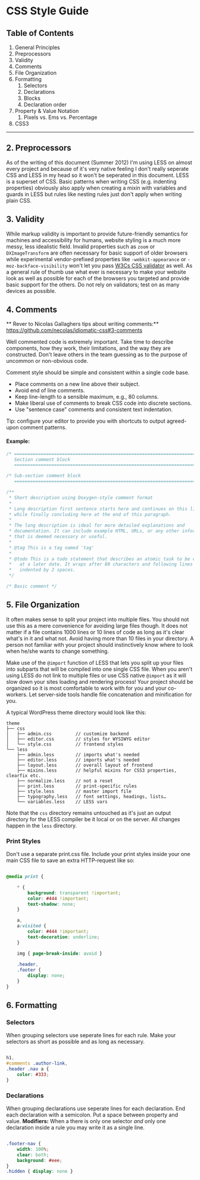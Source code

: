 # CSS Style Guide


## Table of Contents

1. General Principles
2. Preprocessors
3. Validity
4. Comments
5. File Organization
6. Formatting 
	1. Selectors 
	2. Declarations
	3. Blocks
	4. Declaration order
7. Property & Value Notation
	1. Pixels vs. Ems vs. Percentage
8. CSS3

------------------------------------------------

## 2. Preprocessors

As of the writing of this document (Summer 2012) I'm using LESS on almost every project and because of it's very native feeling I don't really seperate CSS and LESS in my head so it won't be seperated in this document. 
LESS is a superset of CSS. Basic patterns when writing CSS (e.g. indenting properties) obviously also apply when creating a mixin with variables and guards in LESS but rules like nesting rules just don't apply when writing plain CSS.


## 3. Validity

While markup validity is important to provide future-friendly semantics for machines and accessibility for humans, website styling is a much more messy, less idealistic field. Invalid properties such as `zoom` or `DXImageTransform` are often necessary for basic support of older browsers while experimental vendor-prefixed properties like `-webkit-appearance` or `-moz-backface-visibility` won't let you pass [W3Cs CSS validator](http://jigsaw.w3.org/css-validator/) as well.
As a general rule of thumb use what ever is necessary to make your website look as well as possible for each of the browsers you targeted and provide basic support for the others. Do not rely on validators; test on as many devices as possible.


## 4. Comments

** Rever to Nicolas Gallaghers tips about writing comments:** https://github.com/necolas/idiomatic-css#3-comments

Well commented code is extremely important. Take time to describe components,
how they work, their limitations, and the way they are constructed. Don't leave
others in the team guessing as to the purpose of uncommon or non-obvious
code.

Comment style should be simple and consistent within a single code base.

* Place comments on a new line above their subject.
* Avoid end of line comments.
* Keep line-length to a sensible maximum, e.g., 80 columns.
* Make liberal use of comments to break CSS code into discrete sections.
* Use "sentence case" comments and consistent text indentation.

Tip: configure your editor to provide you with shortcuts to output agreed-upon
comment patterns.

#### Example:

```css
/* ==========================================================================
   Section comment block
   ========================================================================== */

/* Sub-section comment block
   ========================================================================== */

/**
 * Short description using Doxygen-style comment format
 *
 * Long description first sentence starts here and continues on this line for a
 * while finally concluding here at the end of this paragraph.
 *
 * The long description is ideal for more detailed explanations and
 * documentation. It can include example HTML, URLs, or any other information
 * that is deemed necessary or useful.
 *
 * @tag This is a tag named 'tag'
 *
 * @todo This is a todo statement that describes an atomic task to be completed
 *   at a later date. It wraps after 80 characters and following lines are
 *   indented by 2 spaces.
 */

/* Basic comment */
```


## 5. File Organization 

It often makes sense to split your project into multiple files. You should not use this as a mere convenience for avoiding large files though. It does not matter if a file contains 1000 lines or 10 lines of code as long as it's clear what's in it and what not. Avoid having more than 10 files in your directory. A person not familiar with your project should instinctively know where to look when he/she wants to change something.

Make use of the `@import` function of LESS that lets you split up your files into subparts that will be compiled into one single CSS file. When you aren't using LESS do not link to multiple files or use CSS native `@import` as it will slow down your sites loading and rendering process! 
Your project should be organized so it is most comfortable to work with for you and your co-workers. Let server-side tools handle file concatenation and minification for you.

A typical WordPress theme directory would look like this:

```
theme
├── css
│   ├── admin.css         // customize backend
│   ├── editor.css        // styles for WYSIWYG editor
│   └── style.css         // frontend styles
└── less
    ├── admin.less        // imports what's needed
    ├── editor.less       // imports what's needed
    ├── layout.less       // overall layout of frontend
    ├── mixins.less       // helpful mixins for CSS3 properties, clearfix etc.
    ├── normalize.less    // not a reset
    ├── print.less        // print-specific rules
    ├── style.less        // master import file
    ├── typography.less   // font settings, headings, lists…
    └── variables.less    // LESS vars
```
Note that the `css` directory remains untouched as it's just an output directory for the LESS compiler be it local or on the server. All changes happen in the `less` directory.

<!-- TODO: How would this look like for the goldilocks approach or responsive websites in general? -->

### Print Styles

Don't use a separate print.css file. Include your print styles inside your one main CSS file to save an extra HTTP-request like so:

```css

@media print { 

    * {
        background: transparent !important;
        color: #444 !important;
        text-shadow: none;
    }

    a,
    a:visited {
        color: #444 !important;
        text-decoration: underline;
    }

    img { page-break-inside: avoid }
    
    .header,
    .footer {
    	display: none;
    }
}
```

## 6. Formatting 

### Selectors

When grouping selectors use seperate lines for each rule. Make your selectors as short as possible and as long as necessary.

```css

h1,
#comments .author-link,
.header .nav a { 
	color: #333;
}
```

### Declarations

When grouping declarations use seperate lines for each declaration. End each declaration with a semicolon. Put a space between property and value.
**Modifiers:** When a there is only one selector *and* only one declaration inside a rule you may write it as a single line.

```css

.footer-nav {
	width: 100%;
	clear: both;
	background: #eee;
}
.hidden { display: none }

```
